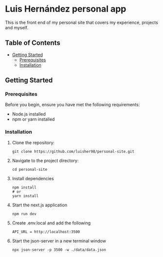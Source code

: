# Luis Hernández personal app

This is the front end of my personal site that covers my experience, projects and myself.


## Table of Contents

- [Getting Started](#getting-started)
  - [Prerequisites](#prerequisites)
  - [Installation](#installation)

## Getting Started

### Prerequisites

Before you begin, ensure you have met the following requirements:

- Node.js installed
- npm or yarn installed

### Installation

1. Clone the repository:
   ```
   git clone https://github.com/luisher98/personal-site.git
2. Navigate to the project directory:
   ```
   cd personal-site
3. Install dependencies
   ```
   npm install
   # or
   yarn install
4. Start the next.js application
    ```
   npm run dev

5. Create .env.local and add the following
   ```
   API_URL = http://localhost:3500
   
6. Start the json-server in a new terminal window
   ```
   npx json-server -p 3500 -w ./data/data.json 